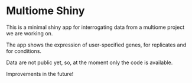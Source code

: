 # Multiome Shiny

This is a minimal shiny app for interrogating data from a multiome project we are
working on.

The app shows the expression of user-specified genes, for replicates and for 
conditions.

Data are not public yet, so, at the moment only the code is available.

Improvements in the future!